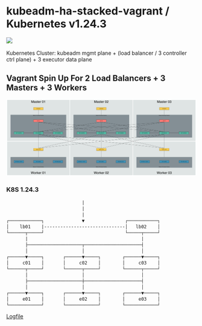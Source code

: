 # kubeadm-ha-stacked-vagrant / Kubernetes v1.24.3

![](demo800x600.gif)

Kubernetes Cluster: kubeadm mgmt plane + (load balancer / 3 controller ctrl plane) + 3 executor data plane

## Vagrant Spin Up For 2 Load Balancers + 3 Masters + 3 Workers

![](images/3x3-ha-stacked.png)

### K8S 1.24.3

```console
                            |
                            |
                            |
┌────────────┐              ▼               ┌───────────┐
│    lb01    |------------------------------│   lb02    │
└──────┬─────┘                              └─────┬─────┘
       |                                          |       
       ├────────────────────┬─────────────────────┤      
       │                    │                     │      
┌──────▼─────┐       ┌──────▼─────┐        ┌──────▼─────┐
│     c01    │       │     c02    │        │     c03    │
└──────┬─────┘       └──────┬─────┘        └──────┬─────┘
       │                    │                     │      
       ├────────────────────┼─────────────────────┤      
       │                    │                     │      
┌──────▼─────┐       ┌──────▼─────┐        ┌──────▼─────┐
│     e01    │       │     e02    │        │     e03    │
└────────────┘       └────────────┘        └────────────┘
```

[Logfile](./run.log)
